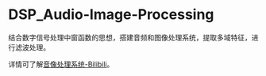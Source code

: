 # DSP_Audio-Image-Processing
结合数字信号处理中窗函数的思想，搭建音频和图像处理系统，提取多域特征，进行滤波处理。

详情可了解<a href='https://www.bilibili.com/video/BV12G4y1m7mY/?spm_id_from=333.999.0.0&vd_source=a24c565b3a8dffe05e6d6502dbb5f36a'>音像处理系统-Bilibili</a>。
